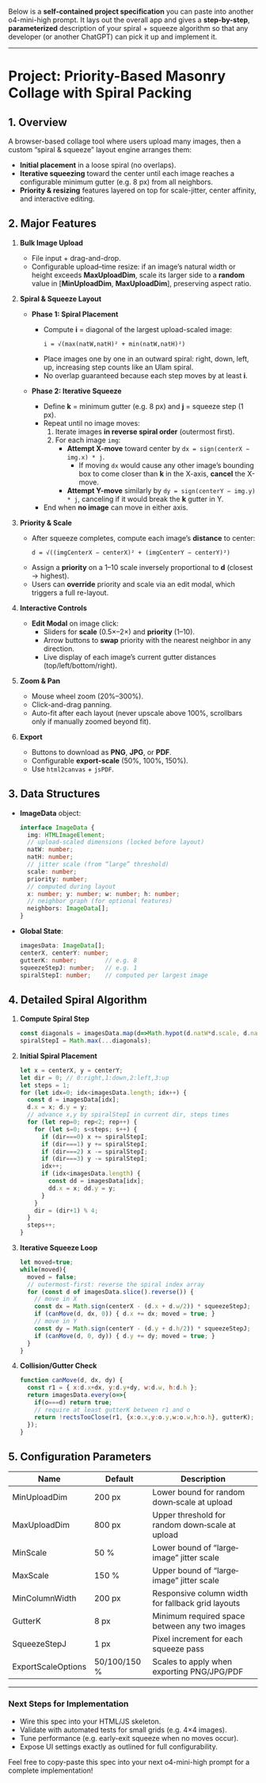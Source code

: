 Below is a **self‐contained project specification** you can paste into another o4-mini-high prompt. It lays out the overall app and gives a **step-by-step**, **parameterized** description of your spiral + squeeze algorithm so that any developer (or another ChatGPT) can pick it up and implement it.

---

# Project: Priority-Based Masonry Collage with Spiral Packing

## 1. Overview  
A browser-based collage tool where users upload many images, then a custom “spiral & squeeze” layout engine arranges them:

- **Initial placement** in a loose spiral (no overlaps).  
- **Iterative squeezing** toward the center until each image reaches a configurable minimum gutter (e.g. 8 px) from all neighbors.  
- **Priority & resizing** features layered on top for scale-jitter, center affinity, and interactive editing.

## 2. Major Features

1. **Bulk Image Upload**  
   - File input + drag-and-drop.  
   - Configurable upload–time resize: if an image’s natural width or height exceeds **MaxUploadDim**, scale its larger side to a **random** value in [**MinUploadDim**, **MaxUploadDim**], preserving aspect ratio.

2. **Spiral & Squeeze Layout**  
   - **Phase 1: Spiral Placement**  
     - Compute **i** = diagonal of the largest upload-scaled image:  
       ```
       i = √(max(natW,natH)² + min(natW,natH)²)
       ```  
     - Place images one by one in an outward spiral: right, down, left, up, increasing step counts like an Ulam spiral.  
     - No overlap guaranteed because each step moves by at least **i**.

   - **Phase 2: Iterative Squeeze**  
     - Define **k** = minimum gutter (e.g. 8 px) and **j** = squeeze step (1 px).  
     - Repeat until no image moves:  
       1. Iterate images **in reverse spiral order** (outermost first).  
       2. For each image `img`:  
          - **Attempt X-move** toward center by `dx = sign(centerX − img.x) * j`.  
            - If moving `dx` would cause any other image’s bounding box to come closer than **k** in the X-axis, **cancel** the X-move.  
          - **Attempt Y-move** similarly by `dy = sign(centerY − img.y) * j`, canceling if it would break the **k** gutter in Y.
     - End when **no image** can move in either axis.

3. **Priority & Scale**  
   - After squeeze completes, compute each image’s **distance** to center:  
     ```
     d = √((imgCenterX − centerX)² + (imgCenterY − centerY)²)
     ```  
   - Assign a **priority** on a 1–10 scale inversely proportional to **d** (closest → highest).  
   - Users can **override** priority and scale via an edit modal, which triggers a full re-layout.

4. **Interactive Controls**  
   - **Edit Modal** on image click:  
     - Sliders for **scale** (0.5×–2×) and **priority** (1–10).  
     - Arrow buttons to **swap** priority with the nearest neighbor in any direction.  
     - Live display of each image’s current gutter distances (top/left/bottom/right).

5. **Zoom & Pan**  
   - Mouse wheel zoom (20%–300%).  
   - Click-and-drag panning.  
   - Auto-fit after each layout (never upscale above 100%, scrollbars only if manually zoomed beyond fit).

6. **Export**  
   - Buttons to download as **PNG**, **JPG**, or **PDF**.  
   - Configurable **export-scale** (50%, 100%, 150%).  
   - Use `html2canvas` + `jsPDF`.

## 3. Data Structures

- **ImageData** object:
  ```ts
  interface ImageData {
    img: HTMLImageElement;
    // upload-scaled dimensions (locked before layout)
    natW: number;  
    natH: number;
    // jitter scale (from “large” threshold)
    scale: number;
    priority: number;
    // computed during layout
    x: number; y: number; w: number; h: number;
    // neighbor graph (for optional features)
    neighbors: ImageData[];
  }
  ```
- **Global State**:
  ```ts
  imagesData: ImageData[];
  centerX, centerY: number;
  gutterK: number;        // e.g. 8
  squeezeStepJ: number;   // e.g. 1
  spiralStepI: number;    // computed per largest image
  ```

## 4. Detailed Spiral Algorithm

1. **Compute Spiral Step**  
   ```js
   const diagonals = imagesData.map(d=>Math.hypot(d.natW*d.scale, d.natH*d.scale));
   spiralStepI = Math.max(...diagonals);
   ```

2. **Initial Spiral Placement**  
   ```js
   let x = centerX, y = centerY;
   let dir = 0; // 0:right,1:down,2:left,3:up
   let steps = 1;
   for (let idx=0; idx<imagesData.length; idx++) {
     const d = imagesData[idx];
     d.x = x; d.y = y;
     // advance x,y by spiralStepI in current dir, steps times
     for (let rep=0; rep<2; rep++) {
       for (let s=0; s<steps; s++) {
         if (dir===0) x += spiralStepI;
         if (dir===1) y += spiralStepI;
         if (dir===2) x -= spiralStepI;
         if (dir===3) y -= spiralStepI;
         idx++;
         if (idx<imagesData.length) {
           const dd = imagesData[idx];
           dd.x = x; dd.y = y;
         }
       }
       dir = (dir+1) % 4;
     }
     steps++;
   }
   ```

3. **Iterative Squeeze Loop**  
   ```js
   let moved=true;
   while(moved){
     moved = false;
     // outermost-first: reverse the spiral index array
     for (const d of imagesData.slice().reverse()) {
       // move in X
       const dx = Math.sign(centerX - (d.x + d.w/2)) * squeezeStepJ;
       if (canMove(d, dx, 0)) { d.x += dx; moved = true; }
       // move in Y
       const dy = Math.sign(centerY - (d.y + d.h/2)) * squeezeStepJ;
       if (canMove(d, 0, dy)) { d.y += dy; moved = true; }
     }
   }
   ```

4. **Collision/Gutter Check**  
   ```js
   function canMove(d, dx, dy) {
     const r1 = { x:d.x+dx, y:d.y+dy, w:d.w, h:d.h };
     return imagesData.every(o=>{
       if(o===d) return true;
       // require at least gutterK between r1 and o
       return !rectsTooClose(r1, {x:o.x,y:o.y,w:o.w,h:o.h}, gutterK);
     });
   }
   ```

## 5. Configuration Parameters

| Name               | Default | Description                                            |
|--------------------|---------|--------------------------------------------------------|
| MinUploadDim       | 200 px  | Lower bound for random down‐scale at upload            |
| MaxUploadDim       | 800 px  | Upper threshold for random down‐scale at upload        |
| MinScale           | 50 %    | Lower bound of “large‐image” jitter scale              |
| MaxScale           | 150 %   | Upper bound of “large‐image” jitter scale              |
| MinColumnWidth     | 200 px  | Responsive column width for fallback grid layouts      |
| GutterK            | 8 px    | Minimum required space between any two images          |
| SqueezeStepJ       | 1 px    | Pixel increment for each squeeze pass                  |
| ExportScaleOptions | 50/100/150 % | Scales to apply when exporting PNG/JPG/PDF     |

---

### Next Steps for Implementation  
- Wire this spec into your HTML/JS skeleton.  
- Validate with automated tests for small grids (e.g. 4×4 images).  
- Tune performance (e.g. early-exit squeeze when no moves occur).  
- Expose UI settings exactly as outlined for full configurability.

Feel free to copy-paste this spec into your next o4-mini-high prompt for a complete implementation!